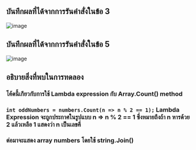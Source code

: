 ## บันทึกผลที่ได้จากการรันคำสั่งในข้อ 3
![image](https://github.com/Sorawit255/03376836-OOP-2566-Lab-15/assets/144196505/5c68b63f-f2de-4e00-b32b-b0ded1f17d15)

## บันทึกผลที่ได้จากการรันคำสั่งในข้อ 5
![image](https://github.com/Sorawit255/03376836-OOP-2566-Lab-15/assets/144196505/81e88405-7764-4042-8764-33487f684acb)

## อธิบายสิ่งที่พบในการทดลอง
### โค้ดนี้เกียวกับการใช้ Lambda expression กับ Array.Count() method
### `int oddNumbers = numbers.Count(n => n % 2 == 1);` Lambda Expression จะถูกประกาศในรูปแบบ n => n % 2 == 1 ซึ่งหมายถึงถ้า n หารด้วย 2 แล้วเหลือ 1 แสดงว่า n เป็นเลขคี่
### ต่อมาจะแสดง array numbers โดยใช้ string.Join()

